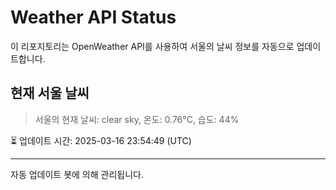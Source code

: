 
# Weather API Status

이 리포지토리는 OpenWeather API를 사용하여 서울의 날씨 정보를 자동으로 업데이트합니다.

## 현재 서울 날씨
> 서울의 현재 날씨: clear sky, 온도: 0.76°C, 습도: 44%

⏳ 업데이트 시간: 2025-03-16 23:54:49 (UTC)

---
자동 업데이트 봇에 의해 관리됩니다.
